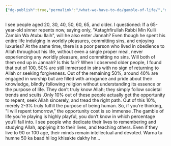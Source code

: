 ```yaml
---
{"dg-publish":true,"permalink":"/what-we-have-to-do/gamble-of-life/","dgPassFrontmatter":true,"noteIcon":"","created":"2025-05-09T22:26:33.862+05:00","updated":"2025-05-07T23:54:14.656+05:00"}
---
```


I see people aged 20, 30, 40, 50, 60, 65, and older. I questioned: If a 65-year-old sinner repents now, saying only, "Astaghfirullah Rabbi Min Kulli Zambin Wa Atubu Ilaih", will he also enter Jannah? Even though he spent his entire life indulging in worldly pleasures, committing sins, and enjoying luxuries? At the same time, there is a poor person who lived in obedience to Allah throughout his life, without even a single proper meal, never experiencing any worldly pleasure, and committing no sins. Will both of them end up in Jannah? Is this fair? When I observed older people, I found that out of 100, 50% are still immersed in sins with no sign of returning to Allah or seeking forgiveness. Out of the remaining 50%, around 40% are engaged in worship but are filled with arrogance and pride about their knowledge, blindly following religion without understanding its essence or the purpose of life. They don’t truly know Allah; they simply follow societal trends and scults .Only 10% out of these people actually get the opportunity to repent, seek Allah sincerely, and tread the right path. Out of this 10%, merely 2-3% truly fulfill the purpose of being human. So, if you’re thinking, "I will repent tomorrow," the opportunity cost is so immense .The gamble of life you’re playing is highly playful, you don’t know in which percentage you’ll fall into. I see people who dedicate their lives to remembering and studying Allah, applying it to their lives, and teaching others. Even if they live to 90 or 100 age, their minds remain intellectual and devoted. Warna tu humne 50 ka baad hi log khisakte dakhy hn...
